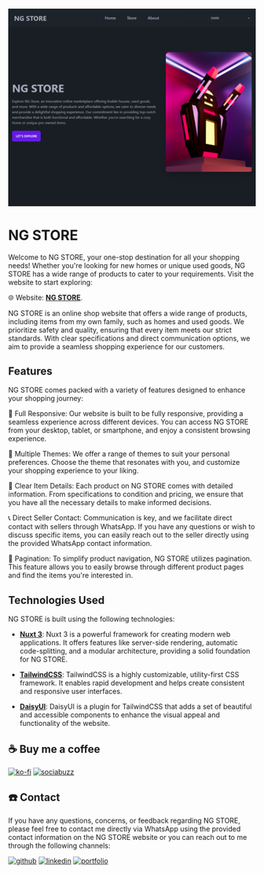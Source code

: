 ![My Image](/public/githubhero.png)
# NG STORE

Welcome to NG STORE, your one-stop destination for all your shopping needs! Whether you're looking for new homes or unique used goods, NG STORE has a wide range of products to cater to your requirements. Visit the website to start exploring:

🌐 Website: [**NG STORE**](https://negustore.netlify.app).

NG STORE is an online shop website that offers a wide range of products, including items from my own family, such as homes and used goods. We prioritize safety and quality, ensuring that every item meets our strict standards. With clear specifications and direct communication options, we aim to provide a seamless shopping experience for our customers.



## Features

NG STORE comes packed with a variety of features designed to enhance your shopping journey:

🌟 Full Responsive: Our website is built to be fully responsive, providing a seamless experience across different devices. You can access NG STORE from your desktop, tablet, or smartphone, and enjoy a consistent browsing experience.

🎨 Multiple Themes: We offer a range of themes to suit your personal preferences. Choose the theme that resonates with you, and customize your shopping experience to your liking.

📝 Clear Item Details: Each product on NG STORE comes with detailed information. From specifications to condition and pricing, we ensure that you have all the necessary details to make informed decisions.

📞 Direct Seller Contact: Communication is key, and we facilitate direct contact with sellers through WhatsApp. If you have any questions or wish to discuss specific items, you can easily reach out to the seller directly using the provided WhatsApp contact information.

🔢 Pagination: To simplify product navigation, NG STORE utilizes pagination. This feature allows you to easily browse through different product pages and find the items you're interested in.



## Technologies Used
NG STORE is built using the following technologies:

- [**Nuxt 3**](https://nuxt.com): Nuxt 3 is a powerful framework for creating modern web applications. It offers features like server-side rendering, automatic code-splitting, and a modular architecture, providing a solid foundation for NG STORE.

- [**TailwindCSS**](https://tailwindcss.com): TailwindCSS is a highly customizable, utility-first CSS framework. It enables rapid development and helps create consistent and responsive user interfaces.

- [**DaisyUI**](https://daisyui.com): DaisyUI is a plugin for TailwindCSS that adds a set of beautiful and accessible components to enhance the visual appeal and functionality of the website.

## ☕ Buy me a coffee

[![ko-fi](https://img.shields.io/badge/ko-fi-db2777?style=for-the-badge&logo=ko-fi&logoColor=white)](https://ko-fi.com/nehemiagueldi) [![sociabuzz](https://img.shields.io/badge/sociabuzz-16a34a?style=for-the-badge&logo=StackBlitz&logoColor=white)](https://sociabuzz.com/nehemiagueldi/donate)

## ☎️ Contact

If you have any questions, concerns, or feedback regarding NG STORE, please feel free to contact me directly via WhatsApp using the provided contact information on the NG STORE website or you can reach out to me through the following channels:

[![github](https://img.shields.io/badge/github-1DA1F2?style=for-the-badge&logo=github&logoColor=white)](https://github.com/nehemiagueldi) [![linkedin](https://img.shields.io/badge/linkedin-0A66C2?style=for-the-badge&logo=linkedin&logoColor=white)](https://www.linkedin.com/in/nehemiagueldi/) [![portfolio](https://img.shields.io/badge/my_portfolio-0d9488?style=for-the-badge&logo=square&logoColor=white)](https://nehemiagueldi.github.io/) 
